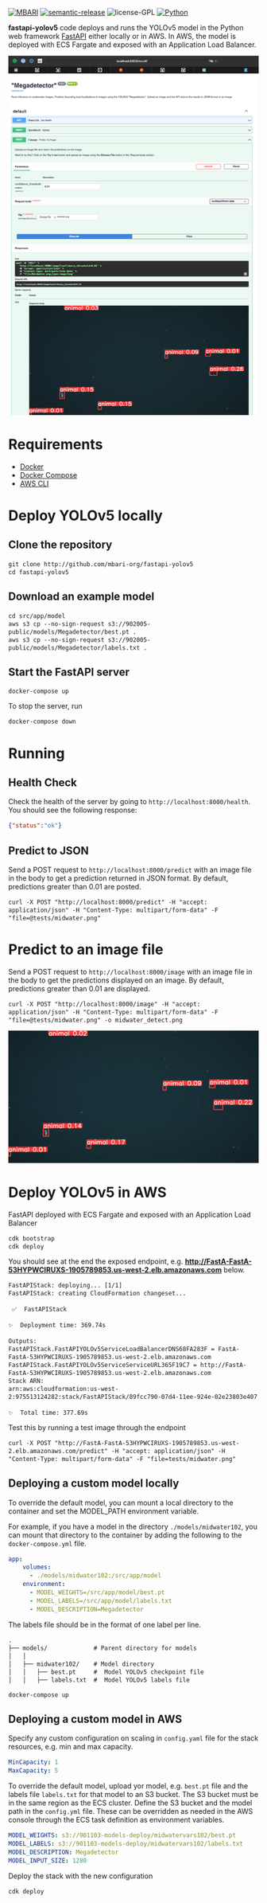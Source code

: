 [![MBARI](https://www.mbari.org/wp-content/uploads/2014/11/logo-mbari-3b.png)](http://www.mbari.org)
[![semantic-release](https://img.shields.io/badge/%20%20%F0%9F%93%A6%F0%9F%9A%80-semantic--release-e10079.svg)](https://github.com/semantic-release/semantic-release)
![license-GPL](https://img.shields.io/badge/license-GPL-blue)
[![Python](https://img.shields.io/badge/language-Python-blue.svg)](https://www.python.org/downloads/)

**fastapi-yolov5** code deploys and runs the YOLOv5 model in the Python web framework [FastAPI](https://fastapi.tiangolo.com/) either locally or in AWS.
In AWS, the model is deployed with ECS Fargate and exposed with an Application Load Balancer.
  

![Image link ](api_example.jpg)

# Requirements

- [Docker](https://docs.docker.com/get-docker/)
- [Docker Compose](https://docs.docker.com/compose/install/)
- [AWS CLI](https://docs.aws.amazon.com/cli/latest/userguide/cli-chap-install.html)

# Deploy YOLOv5 locally

## Clone the repository
```shell
git clone http://github.com/mbari-org/fastapi-yolov5
cd fastapi-yolov5
```

## Download an example model

```shell
cd src/app/model
aws s3 cp --no-sign-request s3://902005-public/models/Megadetector/best.pt .
aws s3 cp --no-sign-request s3://902005-public/models/Megadetector/labels.txt .
```

## Start the FastAPI server

```shell
docker-compose up
```
To stop the server, run
```shell
docker-compose down
```

# Running

## Health Check
Check the health of the server by going to `http://localhost:8000/health`.  You should see the following response:

```json
{"status":"ok"}
```

## Predict to JSON

Send a POST request to `http://localhost:8000/predict` with an image file in the body to get a prediction returned in JSON format.
By default, predictions greater than 0.01 are posted.

```shell
curl -X POST "http://localhost:8000/predict" -H "accept: application/json" -H "Content-Type: multipart/form-data" -F "file=@tests/midwater.png"
```

# Predict to an image file

Send a POST request to `http://localhost:8000/image` with an image file in the body to get the predictions displayed on an image.
By default, predictions greater than 0.01 are displayed.

```shell
curl -X POST "http://localhost:8000/image" -H "accept: application/json" -H "Content-Type: multipart/form-data" -F "file=@tests/midwater.png" -o midwater_detect.png
```

![Image link ](tests/midwater_predict_to_image.png)
 


# Deploy YOLOv5 in AWS

FastAPI deployed with ECS Fargate and exposed with an Application Load Balancer

```shell
cdk bootstrap
cdk deploy
```

You should see at the end the exposed endpoint, e.g. **http://FastA-FastA-53HYPWCIRUXS-1905789853.us-west-2.elb.amazonaws.com** below.


```shell
FastAPIStack: deploying... [1/1]
FastAPIStack: creating CloudFormation changeset...

 ✅  FastAPIStack

✨  Deployment time: 369.74s

Outputs:
FastAPIStack.FastAPIYOLOv5ServiceLoadBalancerDNS68FA283F = FastA-FastA-53HYPWCIRUXS-1905789853.us-west-2.elb.amazonaws.com
FastAPIStack.FastAPIYOLOv5ServiceServiceURL365F19C7 = http://FastA-FastA-53HYPWCIRUXS-1905789853.us-west-2.elb.amazonaws.com
Stack ARN:
arn:aws:cloudformation:us-west-2:975513124282:stack/FastAPIStack/89fcc790-07d4-11ee-924e-02e23803e407

✨  Total time: 377.69s
```

Test this by running a test image through the endpoint

```
curl -X POST "http://FastA-FastA-53HYPWCIRUXS-1905789853.us-west-2.elb.amazonaws.com/predict" -H "accept: application/json" -H "Content-Type: multipart/form-data" -F "file=tests/midwater.png"
```

## Deploying a custom model locally

To override the default model, you can mount a local directory to the container and set the MODEL_PATH environment variable.

For example, if you have a model in the directory `./models/midwater102`, you can mount that directory to the container by adding 
the following to the `docker-compose.yml` file.

```yaml
app:
    volumes:
      - ./models/midwater102:/src/app/model
    environment:
      - MODEL_WEIGHTS=/src/app/model/best.pt
      - MODEL_LABELS=/src/app/model/labels.txt
      - MODEL_DESCRIPTION=Megadetector
```
 
The labels file should be in the format of one label per line.

```
.
├── models/             # Parent directory for models
│   │
│   ├── midwater102/    # Model directory
│   │   ├── best.pt     #  Model YOLOv5 checkpoint file
│   │   ├── labels.txt  #  Model YOLOv5 labels file

```

```shell
docker-compose up
```

## Deploying a custom model in AWS

Specify any custom configuration on scaling in `config.yaml` file for the stack resources, e.g. min and max capacity.

```yaml
MinCapacity: 1
MaxCapacity: 5
```

To override the default model, upload yor model, e.g. `best.pt` file and the labels file `labels.txt` for that model to an S3 bucket.
The S3 bucket must be in the same region as the ECS cluster. Define the S3 bucket and the model path in the `config.yml` file.
These can be overridden as needed in the AWS console through the ECS task definition as environment variables.

```yaml
MODEL_WEIGHTS: s3://901103-models-deploy/midwatervars102/best.pt
MODEL_LABELS: s3://901103-models-deploy/midwatervars102/labels.txt
MODEL_DESCRIPTION: Megadetector
MODEL_INPUT_SIZE: 1280
```

Deploy the stack with the new configuration

```shell
cdk deploy
```

